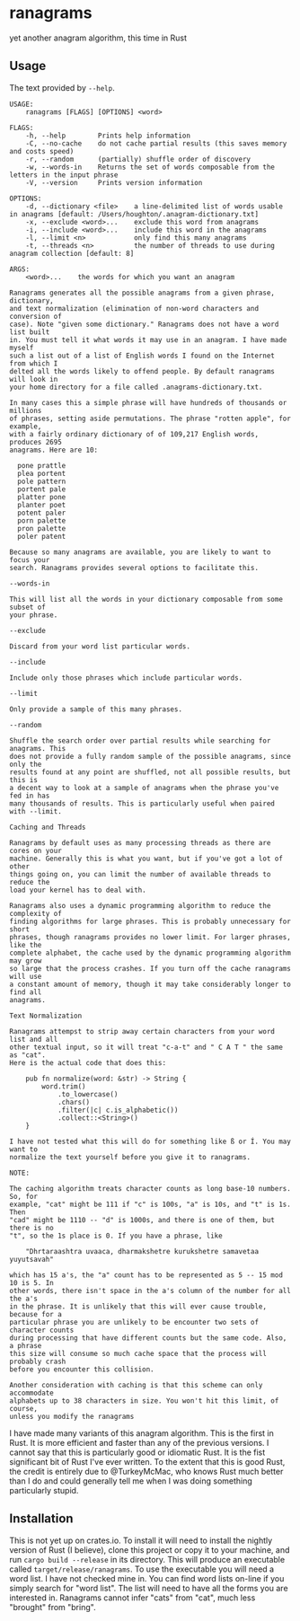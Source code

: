 # ranagrams
yet another anagram algorithm, this time in Rust

## Usage

The text provided by `--help`.
```
USAGE:
    ranagrams [FLAGS] [OPTIONS] <word>

FLAGS:
    -h, --help        Prints help information
    -C, --no-cache    do not cache partial results (this saves memory and costs speed)
    -r, --random      (partially) shuffle order of discovery
    -w, --words-in    Returns the set of words composable from the letters in the input phrase
    -V, --version     Prints version information

OPTIONS:
    -d, --dictionary <file>    a line-delimited list of words usable in anagrams [default: /Users/houghton/.anagram-dictionary.txt]
    -x, --exclude <word>...    exclude this word from anagrams
    -i, --include <word>...    include this word in the anagrams
    -l, --limit <n>            only find this many anagrams
    -t, --threads <n>          the number of threads to use during anagram collection [default: 8]

ARGS:
    <word>...    the words for which you want an anagram

Ranagrams generates all the possible anagrams from a given phrase, dictionary,
and text normalization (elimination of non-word characters and conversion of
case). Note "given some dictionary." Ranagrams does not have a word list built
in. You must tell it what words it may use in an anagram. I have made myself
such a list out of a list of English words I found on the Internet from which I
delted all the words likely to offend people. By default ranagrams will look in
your home directory for a file called .anagrams-dictionary.txt.

In many cases this a simple phrase will have hundreds of thousands or millions
of phrases, setting aside permutations. The phrase "rotten apple", for example,
with a fairly ordinary dictionary of of 109,217 English words, produces 2695
anagrams. Here are 10:

  pone prattle
  plea portent
  pole pattern
  portent pale
  platter pone
  planter poet
  potent paler
  porn palette
  pron palette
  poler patent

Because so many anagrams are available, you are likely to want to focus your
search. Ranagrams provides several options to facilitate this.

--words-in

This will list all the words in your dictionary composable from some subset of
your phrase.

--exclude

Discard from your word list particular words.

--include

Include only those phrases which include particular words.

--limit

Only provide a sample of this many phrases.

--random

Shuffle the search order over partial results while searching for anagrams. This
does not provide a fully random sample of the possible anagrams, since only the
results found at any point are shuffled, not all possible results, but this is
a decent way to look at a sample of anagrams when the phrase you've fed in has
many thousands of results. This is particularly useful when paired with --limit.

Caching and Threads

Ranagrams by default uses as many processing threads as there are cores on your
machine. Generally this is what you want, but if you've got a lot of other
things going on, you can limit the number of available threads to reduce the
load your kernel has to deal with.

Ranagrams also uses a dynamic programming algorithm to reduce the complexity of
finding algorithms for large phrases. This is probably unnecessary for short
phrases, though ranagrams provides no lower limit. For larger phrases, like the
complete alphabet, the cache used by the dynamic programming algorithm may grow
so large that the process crashes. If you turn off the cache ranagrams will use
a constant amount of memory, though it may take considerably longer to find all
anagrams.

Text Normalization

Ranagrams attempst to strip away certain characters from your word list and all
other textual input, so it will treat "c-a-t" and " C A T " the same as "cat".
Here is the actual code that does this:

    pub fn normalize(word: &str) -> String {
        word.trim()
            .to_lowercase()
            .chars()
            .filter(|c| c.is_alphabetic())
            .collect::<String>()
    }

I have not tested what this will do for something like ß or Í. You may want to
normalize the text yourself before you give it to ranagrams.

NOTE:

The caching algorithm treats character counts as long base-10 numbers. So, for
example, "cat" might be 111 if "c" is 100s, "a" is 10s, and "t" is 1s. Then
"cad" might be 1110 -- "d" is 1000s, and there is one of them, but there is no
"t", so the 1s place is 0. If you have a phrase, like

    "Dhrtaraashtra uvaaca, dharmakshetre kurukshetre samavetaa yuyutsavah"

which has 15 a's, the "a" count has to be represented as 5 -- 15 mod 10 is 5. In
other words, there isn't space in the a's column of the number for all the a's
in the phrase. It is unlikely that this will ever cause trouble, because for a
particular phrase you are unlikely to be encounter two sets of character counts
during processing that have different counts but the same code. Also, a phrase
this size will consume so much cache space that the process will probably crash
before you encounter this collision.

Another consideration with caching is that this scheme can only accommodate
alphabets up to 38 characters in size. You won't hit this limit, of course,
unless you modify the ranagrams
```

I have made many variants of this anagram algorithm. This is the first in Rust.
It is more efficient and faster than any of the previous versions. I cannot say
that this is particularly good or idiomatic Rust. It is the fist significant
bit of Rust I've ever written. To the extent that this is good Rust, the credit
is entirely due to @TurkeyMcMac, who knows Rust much better than I do and could
generally tell me when I was doing something particularly stupid.

## Installation

This is not yet up on crates.io. To install it will need to install the nightly
version of Rust (I believe), clone this project or copy it to your machine, and
run `cargo build --release` in its directory. This will produce an executable
called `target/release/ranagrams`. To use the executable you will need a word
list. I have not checked mine in. You can find word lists on-line if you simply
search for "word list". The list will need to have all the forms you are
interested in. Ranagrams cannot infer "cats" from "cat", much less "brought"
from "bring".
